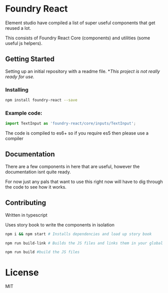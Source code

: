# Foundry React

Element studio have compiled a list of super useful components that get reused a lot.

This consists of Foundry React Core (components) and utilities (some useful js helpers).

## Getting Started

Setting up an initial repository with a readme file. \*_This project is not really ready for use._

### Installing

```bash
npm install foundry-react --save
```

### Example code:

```javascript
import TextInput as 'foundry-react/core/inputs/TextInput';
```

The code is compiled to es6+ so if you require es5 then please use a compiler

## Documentation

There are a few components in here that are useful, however the documentation isnt quite ready.

For now just any pals that want to use this right now will have to dig through the code to see how it works.

## Contributing

Written in typescript

Uses story book to write the components in isolation

```bash
npm i && npm start # Installs dependencies and load up story book
```

```bash
npm run build-link # Builds the JS files and links them in your global directory for use in projects. Then use `npm link foundry-react` in your actual project to start using the local version for testing in situ
```

```bash
npm run build #build the JS files
```

# License

MIT
